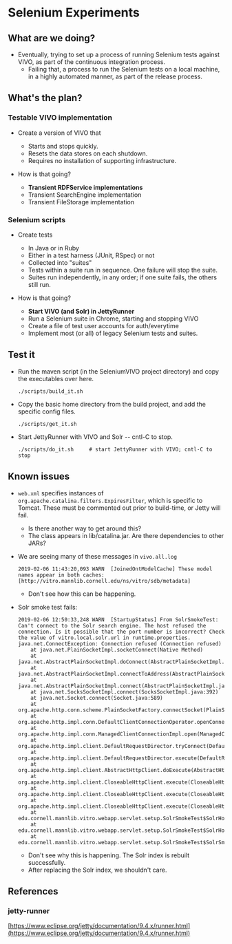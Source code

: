 # Selenium Experiments

## What are we doing?

* Eventually, trying to set up a process of running Selenium tests against VIVO, as part of the continuous integration process.
	* Failing that, a process to run the Selenium tests on a local machine, in a highly automated manner, as part of the release process.

## What's the plan?

### Testable VIVO implementation

* Create a version of VIVO that
	* Starts and stops quickly.
	* Resets the data stores on each shutdown.
	* Requires no installation of supporting infrastructure.

* How is that going?
	* **Transient RDFService implementations**
	* Transient SearchEngine implementation
	* Transient FileStorage implementation 

	
### Selenium scripts

* Create tests
	* In Java or in Ruby
	* Either in a test harness (JUnit, RSpec) or not
	* Collected into "suites"
	* Tests within a suite run in sequence. One failure will stop the suite.
	* Suites run independently, in any order; if one suite fails, the others still run.

* How is that going?
	* **Start VIVO (and Solr) in JettyRunner**
	* Run a Selenium suite in Chrome, starting and stopping VIVO
	* Create a file of test user accounts for auth/everytime
	* Implement most (or all) of legacy Selenium tests and suites.

	
## Test it

* Run the maven script (in the SeleniumVIVO project directory) and copy the executables over here.

	```
	./scripts/build_it.sh
	```
* Copy the basic home directory from the build project, and add the specific config files.

	```
	./scripts/get_it.sh
	```

* Start JettyRunner with VIVO and Solr -- cntl-C to stop.

	```
	./scripts/do_it.sh     # start JettyRunner with VIVO; cntl-C to stop
	```

## Known issues

* `web.xml` specifies instances of `org.apache.catalina.filters.ExpiresFilter`, which is specific to Tomcat.
These must be commented out prior to build-time, or Jetty will fail.
	* Is there another way to get around this?
	* The class appears in lib/catalina.jar. Are there dependencies to other JARs?

* We are seeing many of these messages in `vivo.all.log`

	```
	2019-02-06 11:43:20,093 WARN  [JoinedOntModelCache] These model names appear in both caches: [http://vitro.mannlib.cornell.edu/ns/vitro/sdb/metadata]
	```
	* Don't see how this can be happening. 

* Solr smoke test fails:

	```
	2019-02-06 12:50:33,248 WARN  [StartupStatus] From SolrSmokeTest: Can't connect to the Solr search engine. The host refused the connection. Is it possible that the port number is incorrect? Check the value of vitro.local.solr.url in runtime.properties.
	java.net.ConnectException: Connection refused (Connection refused)
		at java.net.PlainSocketImpl.socketConnect(Native Method)
		at java.net.AbstractPlainSocketImpl.doConnect(AbstractPlainSocketImpl.java:350)
		at java.net.AbstractPlainSocketImpl.connectToAddress(AbstractPlainSocketImpl.java:206)
		at java.net.AbstractPlainSocketImpl.connect(AbstractPlainSocketImpl.java:188)
		at java.net.SocksSocketImpl.connect(SocksSocketImpl.java:392)
		at java.net.Socket.connect(Socket.java:589)
		at org.apache.http.conn.scheme.PlainSocketFactory.connectSocket(PlainSocketFactory.java:121)
		at org.apache.http.impl.conn.DefaultClientConnectionOperator.openConnection(DefaultClientConnectionOperator.java:180)
		at org.apache.http.impl.conn.ManagedClientConnectionImpl.open(ManagedClientConnectionImpl.java:326)
		at org.apache.http.impl.client.DefaultRequestDirector.tryConnect(DefaultRequestDirector.java:610)
		at org.apache.http.impl.client.DefaultRequestDirector.execute(DefaultRequestDirector.java:445)
		at org.apache.http.impl.client.AbstractHttpClient.doExecute(AbstractHttpClient.java:835)
		at org.apache.http.impl.client.CloseableHttpClient.execute(CloseableHttpClient.java:83)
		at org.apache.http.impl.client.CloseableHttpClient.execute(CloseableHttpClient.java:108)
		at org.apache.http.impl.client.CloseableHttpClient.execute(CloseableHttpClient.java:56)
		at edu.cornell.mannlib.vitro.webapp.servlet.setup.SolrSmokeTest$SolrHomePager.tryToConnect(SolrSmokeTest.java:240)
		at edu.cornell.mannlib.vitro.webapp.servlet.setup.SolrSmokeTest$SolrHomePager.connect(SolrSmokeTest.java:219)
		at edu.cornell.mannlib.vitro.webapp.servlet.setup.SolrSmokeTest$SolrSmokeTestThread.run(SolrSmokeTest.java:100)
	```	
	* Don't see why this is happening. The Solr index is rebuilt successfully. 
	* After replacing the Solr index, we shouldn't care.
	
## References

### jetty-runner
[https://www.eclipse.org/jetty/documentation/9.4.x/runner.html](https://www.eclipse.org/jetty/documentation/9.4.x/runner.html)